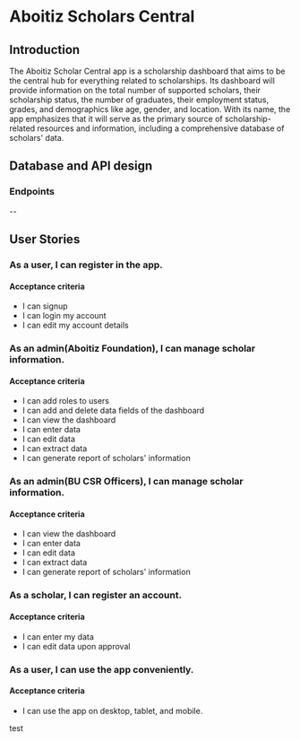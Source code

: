# Aboitiz Scholars Central

## Introduction

The Aboitiz Scholar Central app is a scholarship dashboard that aims to be the central hub for everything related to scholarships. 
Its dashboard will provide information on the total number of supported scholars, their scholarship status, the number of graduates, their employment status, grades, and demographics like age, gender, and location. 
With its name, the app emphasizes that it will serve as the primary source of scholarship-related resources and information, including a comprehensive database of scholars' data.

## Database and API design

### Endpoints
--

## User Stories

### As a user, I can register in the app.

#### Acceptance criteria

- I can signup 
- I can login my account
- I can edit my account details

### As an admin(Aboitiz Foundation), I can manage scholar information.

#### Acceptance criteria

- I can add roles to users
- I can add and delete data fields of the dashboard
- I can view the dashboard
- I can enter data
- I can edit data
- I can extract data
- I can generate report of scholars' information

### As an admin(BU CSR Officers), I can manage scholar information.

#### Acceptance criteria

- I can view the dashboard
- I can enter data
- I can edit data
- I can extract data
- I can generate report of scholars' information

### As a scholar, I can register an account.

#### Acceptance criteria

- I can enter my data
- I can edit data upon approval

### As a user, I can use the app conveniently.

#### Acceptance criteria

- I can use the app on desktop, tablet, and mobile.

test
